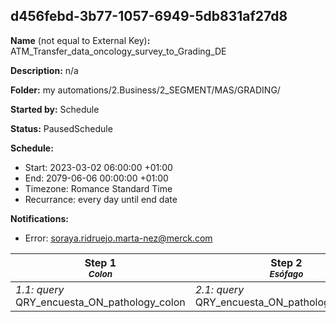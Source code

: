 ## d456febd-3b77-1057-6949-5db831af27d8

**Name** (not equal to External Key)**:** ATM_Transfer_data_oncology_survey_to_Grading_DE

**Description:** n/a

**Folder:** my automations/2.Business/2_SEGMENT/MAS/GRADING/

**Started by:** Schedule

**Status:** PausedSchedule

**Schedule:**

* Start: 2023-03-02 06:00:00 +01:00
* End: 2079-06-06 00:00:00 +01:00
* Timezone: Romance Standard Time
* Recurrance: every day until end date

**Notifications:**

* Error: soraya.ridruejo.marta-nez@merck.com

| Step 1<br>_<small>Colon</small>_ | Step 2<br>_<small>Esófago</small>_ | Step 3<br>_<small>Pulmón</small>_ | Step 4<br>_<small>Cabeza y cuello</small>_ | Step 5<br>_<small>Melanoma</small>_ | Step 6<br>_<small>Mama</small>_ | Step 7<br>_<small>Próstata</small>_ | Step 8<br>_<small>Riñón</small>_ | Step 9<br>_<small>Vejiga</small>_ | Step 10<br>_<small>Ovario</small>_ | Step 11<br>_<small>Tiroides</small>_ | Step 12<br>_<small>Hígado</small>_ | Step 13<br>_<small>Estómago</small>_ | Step 14<br>_<small>Endometrio</small>_ | Step 15<br>_<small>Genitourinario</small>_ | Step 16<br>_<small>Hematológico</small>_ | Step 17<br>_<small>Add data to GR_00_interest_button_pathology_DE</small>_ |
| --- | --- | --- | --- | --- | --- | --- | --- | --- | --- | --- | --- | --- | --- | --- | --- | --- |
| _1.1: query_<br>QRY_encuesta_ON_pathology_colon | _2.1: query_<br>QRY_encuesta_ON_pathology_esofago | _3.1: query_<br>QRY_encuesta_ON_pathology_pulmon | _4.1: query_<br>QRY_encuesta_ON_pathology_cabeza_y_cuello | _5.1: query_<br>QRY_encuesta_ON_pathology_melanoma | _6.1: query_<br>QRY_encuesta_ON_pathology_mama | _7.1: query_<br>QRY_encuesta_ON_pathology_prostata | _8.1: query_<br>QRY_encuesta_ON_pathology_rinon | _9.1: query_<br>QRY_encuesta_ON_pathology_vejiga | _10.1: query_<br>QRY_encuesta_ON_pathology_ovario | _11.1: query_<br>QRY_encuesta_ON_pathology_tiroides | _12.1: query_<br>QRY_encuesta_ON_pathology_higado | _13.1: query_<br>QRY_encuesta_ON_pathology_estomago | _14.1: query_<br>QRY_encuesta_ON_pathology_endometrio | _15.1: query_<br>QRY_encuesta_ON_pathology_genitourinario | _16.1: query_<br>QRY_encuesta_ON_pathology_hematologico | _17.1: query_<br>QRY_transfer_data_survey_onco_to_Grading_Activity |
